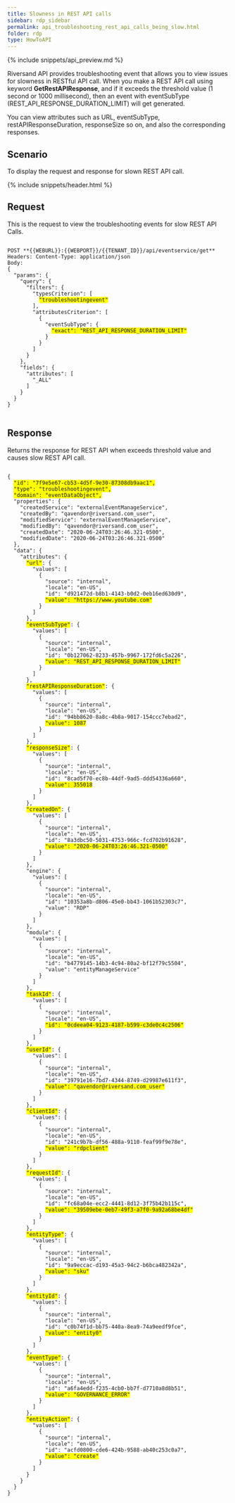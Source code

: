 ```yaml
---
title: Slowness in REST API calls
sidebar: rdp_sidebar
permalink: api_troubleshooting_rest_api_calls_being_slow.html
folder: rdp
type: HowToAPI
---
```


{% include snippets/api_preview.md %}

Riversand API provides troubleshooting event that allows you to view issues for slowness in RESTful API call. When you make a REST API call using keyword **GetRestAPIResponse**, and if it exceeds the threshold value (1 second or 1000 millisecond), then an event with eventSubType (REST_API_RESPONSE_DURATION_LIMIT) will get generated.

You can view attributes such as URL, eventSubType, restAPIResponseDuration, responseSize so on, and also the corresponding responses.

## Scenario

To display the request and response for slown REST API call. 

{% include snippets/header.html %}

## Request

This is the request to view the troubleshooting events for slow REST API Calls.

<pre>
<code>
POST **{{WEBURL}}:{{WEBPORT}}/{{TENANT_ID}}/api/eventservice/get**
Headers: Content-Type: application/json
Body:
{
  "params": {
    "query": {
      "filters": {
        "typesCriterion": [
          <span style="background-color: #FFFF00">"troubleshootingevent"</span>
        ],
        "attributesCriterion": [
          {
            "eventSubType": {
              <span style="background-color: #FFFF00">"exact": "REST_API_RESPONSE_DURATION_LIMIT"</span>
            }
          }
        ]
      }
    },
    "fields": {
      "attributes": [
        "_ALL"
      ]
    }
  }
}
</code>
</pre>


## Response

Returns the response for REST API when exceeds threshold value and causes slow REST API call.

<pre><code>
{
  <span style="background-color: #FFFF00">"id": "7f9e5e67-cb53-4d5f-9e30-87308db9aac1",</span>
  <span style="background-color: #FFFF00">"type": "troubleshootingevent",</span>
  <span style="background-color: #FFFF00">"domain": "eventDataObject",</span>
  "properties": {
    "createdService": "externalEventManageService",
    "createdBy": "qavendor@riversand.com_user",
    "modifiedService": "externalEventManageService",
    "modifiedBy": "qavendor@riversand.com_user",
    "createdDate": "2020-06-24T03:26:46.321-0500",
    "modifiedDate": "2020-06-24T03:26:46.321-0500"
  },
  "data": {
    "attributes": {
      <span style="background-color: #FFFF00">"url"</span>: {
        "values": [
          {
            "source": "internal",
            "locale": "en-US",
            "id": "d921472d-b8b1-4143-b0d2-0eb16ed630d9",
            <span style="background-color: #FFFF00">"value": "https://www.youtube.com"</span>
          }
        ]
      },
      <span style="background-color: #FFFF00">"eventSubType"</span>: {
        "values": [
          {
            "source": "internal",
            "locale": "en-US",
            "id": "0b127062-8233-457b-9967-172fd6c5a226",
            <span style="background-color: #FFFF00">"value": "REST_API_RESPONSE_DURATION_LIMIT"</span>
          }
        ]
      },
      <span style="background-color: #FFFF00">"restAPIResponseDuration"</span>: {
        "values": [
          {
            "source": "internal",
            "locale": "en-US",
            "id": "94bb8620-8a8c-4b8a-9017-154ccc7ebad2",
            <span style="background-color: #FFFF00">"value": 1087</span>
          }
        ]
      },
      <span style="background-color: #FFFF00">"responseSize"</span>: {
        "values": [
          {
            "source": "internal",
            "locale": "en-US",
            "id": "8cad5f70-ec8b-44df-9ad5-ddd54336a660",
            <span style="background-color: #FFFF00">"value": 355018</span>
          }
        ]
      },
      <span style="background-color: #FFFF00">"createdOn"</span>: {
        "values": [
          {
            "source": "internal",
            "locale": "en-US",
            "id": "8a3dbc50-5031-4753-966c-fcd702b91628",
            <span style="background-color: #FFFF00">"value": "2020-06-24T03:26:46.321-0500"</span>
          }
        ]
      },
      "engine": {
        "values": [
          {
            "source": "internal",
            "locale": "en-US",
            "id": "10353a8b-d806-45e0-bb43-1061b52303c7",
            "value": "RDP"
          }
        ]
      },
      "module": {
        "values": [
          {
            "source": "internal",
            "locale": "en-US",
            "id": "b4779145-14b3-4c94-80a2-bf12f79c5504",
            "value": "entityManageService"
          }
        ]
      },
      <span style="background-color: #FFFF00">"taskId"</span>: {
        "values": [
          {
            "source": "internal",
            "locale": "en-US",
            <span style="background-color: #FFFF00">"id": "0cdeea04-9123-4187-b599-c3de0c4c2506"</span>
          }
        ]
      },
      <span style="background-color: #FFFF00">"userId"</span>: {
        "values": [
          {
            "source": "internal",
            "locale": "en-US",
            "id": "39791e16-7bd7-4344-8749-d29987e611f3",
            <span style="background-color: #FFFF00">"value": "qavendor@riversand.com_user"</span>
          }
        ]
      },
      <span style="background-color: #FFFF00">"clientId"</span>: {
        "values": [
          {
            "source": "internal",
            "locale": "en-US",
            "id": "241c9b7b-df56-488a-9110-feaf99f9e78e",
            <span style="background-color: #FFFF00">"value": "rdpclient"</span>
          }
        ]
      },
      <span style="background-color: #FFFF00">"requestId"</span>: {
        "values": [
          {
            "source": "internal",
            "locale": "en-US",
            "id": "fc68a04e-ecc2-4441-8d12-3f75b42b115c",
            <span style="background-color: #FFFF00">"value": "39509ebe-0eb7-49f3-a7f0-9a92a68be4df"</span>
          }
        ]
      },
      <span style="background-color: #FFFF00">"entityType"</span>: {
        "values": [
          {
            "source": "internal",
            "locale": "en-US",
            "id": "9a9eccac-d193-45a3-94c2-b6bca482342a",
            <span style="background-color: #FFFF00">"value": "sku"</span>
          }
        ]
      },
      <span style="background-color: #FFFF00">"entityId"</span>: {
        "values": [
          {
            "source": "internal",
            "locale": "en-US",
            "id": "c0b74f1d-bb75-440a-8ea9-74a9eedf9fce",
            <span style="background-color: #FFFF00">"value": "entity0"</span>
          }
        ]
      },
      <span style="background-color: #FFFF00">"eventType"</span>: {
        "values": [
          {
            "source": "internal",
            "locale": "en-US",
            "id": "a6fa4edd-f235-4cb0-bb7f-d7710a8d8b51",
            <span style="background-color: #FFFF00">"value": "GOVERNANCE_ERROR"</span>
          }
        ]
      },
      <span style="background-color: #FFFF00">"entityAction"</span>: {
        "values": [
          {
            "source": "internal",
            "locale": "en-US",
            "id": "acfd0800-cde6-424b-9588-ab40c253c0a7",
            <span style="background-color: #FFFF00">"value": "create"</span>
          }
        ]
      }
    }
  }
}
</code></pre>
